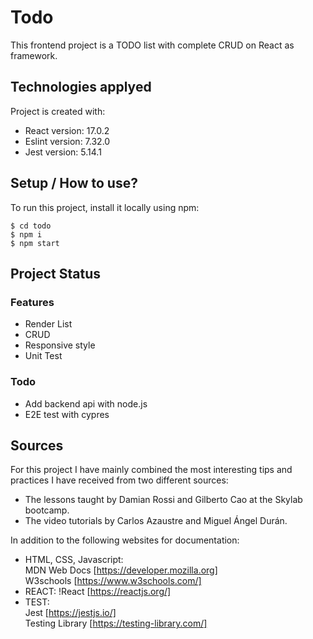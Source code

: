 
# Todo

This frontend project is a TODO list with complete CRUD on React as framework.
	
## Technologies applyed
Project is created with:
* React version: 17.0.2
* Eslint version: 7.32.0
* Jest version: 5.14.1
	
## Setup / How to use?
To run this project, install it locally using npm:

```
$ cd todo
$ npm i
$ npm start
```

## Project Status
### Features
* Render List
* CRUD
* Responsive style
* Unit Test

### Todo
* Add backend api with node.js
* E2E test with cypres

## Sources
For this project I have mainly combined the most interesting tips and practices I have received from two different sources:   
* The lessons taught by Damian Rossi and Gilberto Cao at the Skylab bootcamp.  
* The video tutorials by Carlos Azaustre and Miguel Ángel Durán.

In addition to the following websites for documentation:
* HTML, CSS, Javascript:  
	MDN Web Docs [https://developer.mozilla.org]  
	W3schools [https://www.w3schools.com/]
* REACT:
	!React [https://reactjs.org/]
* TEST:  
	Jest [https://jestjs.io/]  
	Testing Library [https://testing-library.com/]  
	
<!-- ## Other information
Contruir de nou el todo que no havia contruit encara i que els tempos lectius no em permetien aprofundir al nivell d'acabat desitjat.
Una mica a les braves. TDD descartat
REACT a voluntat
SOLID principis
SASS organitzat. A traves de BEM es poden aplicar modificadors facilment.
UI i UX madurs. Descartar el botó de update per un onchange.
Test unitari persegint el 100%, encara que sigui poc efectiu en una planificació de projecte seriosa (pero important en una planificació de marketing). -->

